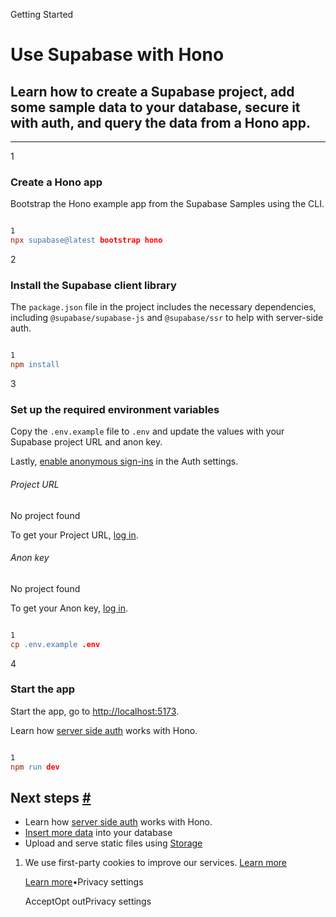 Getting Started

# Use Supabase with Hono

## Learn how to create a Supabase project, add some sample data to your database, secure it with auth, and query the data from a Hono app.

* * *

1

### Create a Hono app

Bootstrap the Hono example app from the Supabase Samples using the CLI.

```flex

1
npx supabase@latest bootstrap hono
```

2

### Install the Supabase client library

The `package.json` file in the project includes the necessary dependencies, including `@supabase/supabase-js` and `@supabase/ssr` to help with server-side auth.

```flex

1
npm install
```

3

### Set up the required environment variables

Copy the `.env.example` file to `.env` and update the values with your Supabase project URL and anon key.

Lastly, [enable anonymous sign-ins](https://supabase.com/dashboard/project/_/settings/auth) in the Auth settings.

###### Project URL

No project found

To get your Project URL, [log in](https://supabase.com/dashboard).

###### Anon key

No project found

To get your Anon key, [log in](https://supabase.com/dashboard).

```flex

1
cp .env.example .env
```

4

### Start the app

Start the app, go to [http://localhost:5173](http://localhost:5173/).

Learn how [server side auth](https://supabase.com/docs/guides/auth/server-side/creating-a-client?queryGroups=framework&framework=hono) works with Hono.

```flex

1
npm run dev
```

## Next steps [\#](https://supabase.com/docs/guides/getting-started/quickstarts/hono\#next-steps)

- Learn how [server side auth](https://supabase.com/docs/guides/auth/server-side/creating-a-client?queryGroups=framework&framework=hono) works with Hono.
- [Insert more data](https://supabase.com/docs/guides/database/import-data) into your database
- Upload and serve static files using [Storage](https://supabase.com/docs/guides/storage)

1. We use first-party cookies to improve our services. [Learn more](https://supabase.com/privacy#8-cookies-and-similar-technologies-used-on-our-european-services)



   [Learn more](https://supabase.com/privacy#8-cookies-and-similar-technologies-used-on-our-european-services)•Privacy settings





   AcceptOpt outPrivacy settings